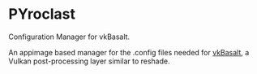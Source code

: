 # PYroclast
Configuration Manager for vkBasalt.

An appimage based manager for the .config files needed for [vkBasalt](https://github.com/DadSchoorse/vkBasalt), a Vulkan post-processing layer similar to reshade.
